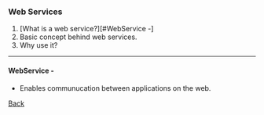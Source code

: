 ### Web Services 

1. [What is a web service?][#WebService -]
1. Basic concept behind web services.
1. Why use it?

<hr/>

#### WebService - 
* Enables communucation between applications on the web.

[Back](../../tree/master)

